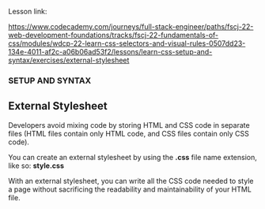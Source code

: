 Lesson link:

https://www.codecademy.com/journeys/full-stack-engineer/paths/fscj-22-web-development-foundations/tracks/fscj-22-fundamentals-of-css/modules/wdcp-22-learn-css-selectors-and-visual-rules-0507dd23-134e-4011-af2c-a06b06ad53f2/lessons/learn-css-setup-and-syntax/exercises/external-stylesheet

### SETUP AND SYNTAX

## External Stylesheet

Developers avoid mixing code by storing HTML and CSS code in separate files (HTML files contain only HTML code, and CSS files contain only CSS code).

You can create an external stylesheet by using the **.css** file name extension, like so: **style.css**

With an external stylesheet, you can write all the CSS code needed to style a page without sacrificing the readability and maintainability of your HTML file.




